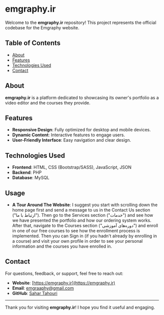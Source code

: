 # emgraphy.ir

Welcome to the **emgraphy.ir** repository! This project represents the official codebase for the Emgraphy website.

## Table of Contents

- [About](#about)
- [Features](#features)
- [Technologies Used](#technologies-used)
- [Contact](#contact)

## About

**emgraphy.ir** is a platform dedicated to showcasing its owner's portfolio as a video editor and the courses they provide.

## Features

- **Responsive Design**: Fully optimized for desktop and mobile devices.
- **Dynamic Content**: Interactive features to engage users.
- **User-Friendly Interface**: Easy navigation and clear design.

## Technologies Used

- **Frontend**: HTML, CSS (Bootstrap/SASS), JavaScript, JSON
- **Backend**: PHP
- **Database**: MySQL

## Usage

- **A Tour Around The Website**: I suggest you start with scrolling down the home page first and send a message to us in the Contact Us section ("ارتباط با ما"). Then go to the Services section ("خدمات") and see how we have presented the portfolio and how our ordering system works. After that, navigate to the Courses section ("دوره‌های آموزشی") and enroll in one of our free courses to see how the enrollment process is implemented. Then you can Sign in (if you hadn't already by enrolling in a course) and visit your own profile in order to see your personal information and the courses you have enrolled in.

## Contact

For questions, feedback, or support, feel free to reach out:

- **Website**: [https://emgraphy.ir](https://emgraphy.ir)
- **Email**: emgraaphy@gmail.com
- **GitHub**: [Sahar Tahouri](https://github.com/SaharTahouri)

---

Thank you for visiting **emgraphy.ir**! I hope you find it useful and engaging.

